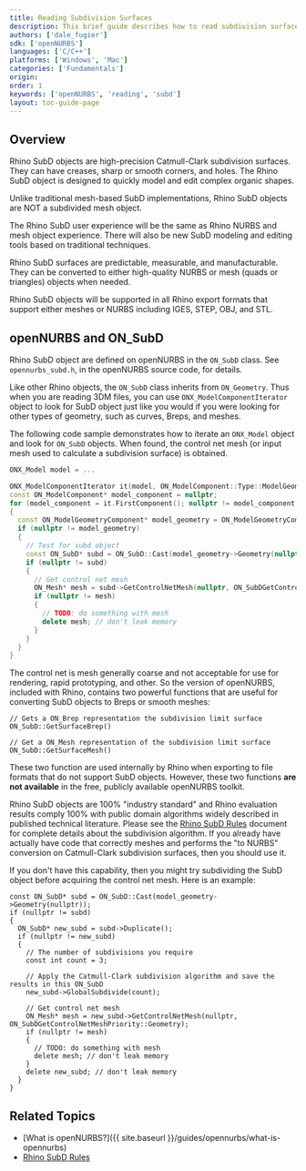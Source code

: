 ```yaml
---
title: Reading Subdivision Surfaces
description: This brief guide describes how to read subdivision surfaces using the openNURBS toolkit.
authors: ['dale_fugier']
sdk: ['openNURBS']
languages: ['C/C++']
platforms: ['Windows', 'Mac']
categories: ['Fundamentals']
origin: 
order: 1
keywords: ['openNURBS', 'reading', 'subd']
layout: toc-guide-page
---
```


## Overview

Rhino SubD objects are high-precision Catmull-Clark subdivision surfaces. They can have creases, sharp or smooth corners, and holes. The Rhino SubD object is designed to quickly model and edit complex organic shapes.

Unlike traditional mesh-based SubD implementations, Rhino SubD objects are NOT a subdivided mesh object.

The Rhino SubD user experience will be the same as Rhino NURBS and mesh object experience. There will also be new SubD modeling and editing tools based on traditional techniques. 

Rhino SubD surfaces are predictable, measurable, and manufacturable. They can be converted to either high-quality NURBS or mesh (quads or triangles) objects when needed.

Rhino SubD objects will be supported in all Rhino export formats that support either meshes or NURBS including IGES, STEP, OBJ, and STL.

## openNURBS and ON_SubD

Rhino SubD object are defined on openNURBS in the `ON_SubD` class. See `opennurbs_subd.h`, in the openNURBS source code, for details.

Like other Rhino objects, the `ON_SubD` class inherits from `ON_Geometry`. Thus when you are reading 3DM files, you can use `ONX_ModelComponentIterator` object to look for SubD object just like you would if you were looking for other types of geometry, such as curves, Breps, and meshes.

The following code sample demonstrates how to iterate an `ONX_Model` object and look for `ON_SubD` objects. When found, the control net mesh (or input mesh used to calculate a subdivision surface) is obtained.

```cpp
ONX_Model model = ...

ONX_ModelComponentIterator it(model, ON_ModelComponent::Type::ModelGeometry);
const ON_ModelComponent* model_component = nullptr;
for (model_component = it.FirstComponent(); nullptr != model_component; model_component = it.NextComponent())
{
  const ON_ModelGeometryComponent* model_geometry = ON_ModelGeometryComponent::Cast(model_component);
  if (nullptr != model_geometry)
  {
    // Test for subd object
    const ON_SubD* subd = ON_SubD::Cast(model_geometry->Geometry(nullptr));
    if (nullptr != subd)
    {
      // Get control net mesh
      ON_Mesh* mesh = subd->GetControlNetMesh(nullptr, ON_SubDGetControlNetMeshPriority::Geometry);
      if (nullptr != mesh)
      {
        // TODO: do something with mesh
        delete mesh; // don't leak memory
      }
    }
  }
}
```

The control net is mesh generally coarse and not acceptable for use for rendering, rapid prototyping, and other. So the version of openNURBS, included with Rhino, contains two powerful functions that are useful for converting SubD objects to Breps or smooth meshes:

```
// Gets a ON_Brep representation the subdivision limit surface
ON_SubD::GetSurfaceBrep()

// Get a ON_Mesh representation of the subdivision limit surface
ON_SubD::GetSurfaceMesh()
```

These two function are used internally by Rhino when exporting to file formats that do not support SubD objects. However, these two functions **are not available** in the free, publicly available openNURBS toolkit. 

Rhino SubD objects are 100% "industry standard" and Rhino evaluation results comply 100% with public domain algorithms widely described in published technical literature. Please see the [Rhino SubD Rules](https://docs.google.com/document/d/13QkEGz9SedvauQQegiZ2HXSKOiwn0INVO4FxGlfvRps) document for complete details about the subdivision algorithm. If you already have actually have code that correctly meshes and performs the "to NURBS" conversion on Catmull-Clark subdivision surfaces, then you should use it.

If you don't have this capability, then you might try subdividing the SubD object before acquiring the control net mesh.  Here is an example:

```
const ON_SubD* subd = ON_SubD::Cast(model_geometry->Geometry(nullptr));
if (nullptr != subd)
{
  ON_SubD* new_subd = subd->Duplicate();
  if (nullptr != new_subd)
  {
    // The number of subdivisions you require
    const int count = 3;
    
    // Apply the Catmull-Clark subdivision algorithm and save the results in this ON_SubD
    new_subd->GlobalSubdivide(count);
    
    // Get control net mesh
    ON_Mesh* mesh = new_subd->GetControlNetMesh(nullptr, ON_SubDGetControlNetMeshPriority::Geometry);
    if (nullptr != mesh)
    {
      // TODO: do something with mesh
      delete mesh; // don't leak memory
    }
    delete new_subd; // don't leak memory
  }
}
```


## Related Topics

- [What is openNURBS?]({{ site.baseurl }}/guides/opennurbs/what-is-opennurbs)
- [Rhino SubD Rules](https://docs.google.com/document/d/13QkEGz9SedvauQQegiZ2HXSKOiwn0INVO4FxGlfvRps)

